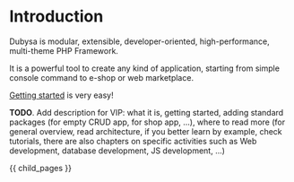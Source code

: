 # Introduction #

Dubysa is modular, extensible, developer-oriented, high-performance, multi-theme PHP Framework.

It is a powerful tool to create any kind of application, starting from simple console command to e-shop or web marketplace.

[Getting started](tutorials/hello-world.html) is very easy!

**TODO**. Add description for VIP: what it is, getting started, adding standard packages (for empty CRUD app, for shop app, ...), where to read more (for general overview, read architecture, if you better learn by example, check tutorials, there are also chapters on specific activities such as Web development, database development, JS development, ...)

{{ child_pages }}
